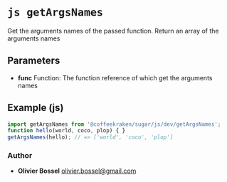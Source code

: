 


<!-- @namespace    sugar.js.dev -->

# ```js getArgsNames ```


Get the arguments names of the passed function. Return an array of the arguments names

## Parameters

- **func**  Function: The function reference of which get the arguments names



## Example (js)

```js
import getArgsNames from '@coffeekraken/sugar/js/dev/getArgsNames';
function hello(world, coco, plop) { }
getArgsNames(hello); // => ['world', 'coco', 'plop']
```


### Author
- **Olivier Bossel** <a href="mailto:olivier.bossel@gmail.com">olivier.bossel@gmail.com</a> 



